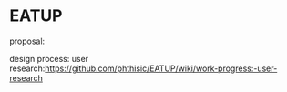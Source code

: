 # EATUP
proposal:

design process:
user research:https://github.com/phthisic/EATUP/wiki/work-progress:-user-research
